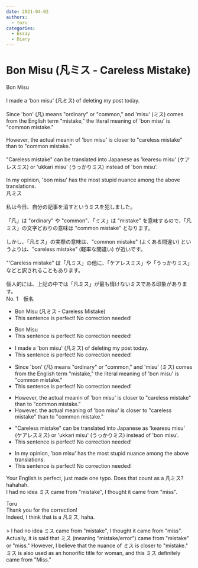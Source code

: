 ```yaml
---
date: 2021-04-02
authors:
  - toru
categories:
  - Essay
  - Diary
---
```


<h1 id="subject_show">Bon Misu (凡ミス - Careless Mistake)</h1>
<div class="date" hidden>Apr 2, 2021 17:44</div>
<div id="post"><div id="body_show_ori">
Bon Misu<br/><br/>I made a 'bon misu' (凡ミス) of deleting my post today.<br/><br/>Since 'bon' (凡) means "ordinary" or "common," and 'misu' (ミス) comes from the English term "mistake," the literal meaning of 'bon misu' is "common mistake."<br/><br/>However, the actual meanin of 'bon misu' is closer to "careless mistake" than to "common mistake."<br/><br/>"Careless mistake" can be translated into Japanese as 'kearesu misu' (ケアレスミス) or 'ukkari misu' (うっかりミス) instead of 'bon misu'.<br/><br/>In my opinion, 'bon misu' has the most stupid nuance among the above translations.
</div></div>

<!-- more -->

<div id="post_ja"><div id="body_show_mo">
凡ミス<br/><br/>私は今日、自分の記事を消すというミスを犯しました。<br/><br/>「凡」は "ordinary" や "common"、「ミス」は "mistake" を意味するので、「凡ミス」の文字どおりの意味は "common mistake" となります。<br/><br/>しかし、「凡ミス」の実際の意味は、"common mistake" (よくある間違い) というよりは、"careless mistake" (軽率な間違い) が近いです。<br/><br/>"'Careless mistake" は「凡ミス」の他に、「ケアレスミス」や「うっかりミス」などと訳されることもあります。<br/><br/>個人的には、上記の中では「凡ミス」が最も情けないミスである印象があります。
</div></div>
<div id="block"><div class="first_name"> No. 1　<span class="just_name">仮名</span></div><div id="block2">
<ul class="correction_field">
<li class="incorrect">Bon Misu (凡ミス - Careless Mistake)</li>
<li class="corrected perfect">This sentence is perfect! No correction needed!</li>
</ul>
<ul class="correction_field">
<li class="incorrect">Bon Misu</li>
<li class="corrected perfect">This sentence is perfect! No correction needed!</li>
</ul>
<ul class="correction_field">
<li class="incorrect">I made a 'bon misu' (凡ミス) of deleting my post today.</li>
<li class="corrected perfect">This sentence is perfect! No correction needed!</li>
</ul>
<ul class="correction_field">
<li class="incorrect">Since 'bon' (凡) means "ordinary" or "common," and 'misu' (ミス) comes from the English term "mistake," the literal meaning of 'bon misu' is "common mistake."</li>
<li class="corrected perfect">This sentence is perfect! No correction needed!</li>
</ul>
<ul class="correction_field">
<li class="incorrect">However, the actual meanin of 'bon misu' is closer to "careless mistake" than to "common mistake."</li>
<li class="corrected correct">
However, the actual <span class="f_blue">meaning</span> of 'bon misu' is closer to "careless mistake" than to "common mistake."
</li>
</ul>
<ul class="correction_field">
<li class="incorrect">"Careless mistake" can be translated into Japanese as 'kearesu misu' (ケアレスミス) or 'ukkari misu' (うっかりミス) instead of 'bon misu'.</li>
<li class="corrected perfect">This sentence is perfect! No correction needed!</li>
</ul>
<ul class="correction_field">
<li class="incorrect">In my opinion, 'bon misu' has the most stupid nuance among the above translations.</li>
<li class="corrected perfect">This sentence is perfect! No correction needed!</li>
</ul>
<p class="comment_small">
 Your English is perfect, just made one typo. Does that count as a 凡ミス? hahahah.
 <br/>
 I had no idea ミス came from "mistake", I thought it came from "miss".
</p>

</div><div class="name"><span class="just_name">Toru</span><br>
Thank you for the correction!<br/>Indeed, I think that is a 凡ミス, haha.<br/><br/>&gt; I had no idea ミス came from "mistake", I thought it came from "miss".<br/>Actually, it is said that ミス (meaning "mistake/error") came from "mistake" or "miss." However, I believe that the nuance of ミス is closer to "mistake." ミス is also used as an honorific title for woman, and this ミス definitely came from "Miss."
</div>
</div>
